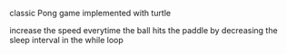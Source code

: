 
classic Pong game implemented with turtle

increase the speed everytime the ball hits the paddle
by decreasing the sleep interval in the while loop


